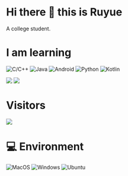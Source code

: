 # Hi there 👋 this is Ruyue
A college student.

# I am learning
![C/C++](https://img.shields.io/badge/C/C++%20-e3cb81?style=flat-square&logo=C&logoColor=ffffff)
![Java](https://img.shields.io/badge/Java%20-812f67?style=flat-square&logo=wine&logoColor=ffffff)
![Android](https://img.shields.io/badge/Android%20-80ba77?style=flat-square&logo=Android&logoColor=ffffff)
![Python](https://img.shields.io/badge/Python%20-cac1ba?style=flat-square&logo=Python&logoColor=ffffff)
![Kotlin](https://img.shields.io/badge/Kotlin%20-d76eec?style=flat-square&logo=Kotlin&logoColor=ffffff)

![](https://github-readme-stats.vercel.app/api?username=Ruyue-Studio&show_icons=true&include_all_commits=true&theme=radical)
![](https://github-readme-stats.vercel.app/api/top-langs/?username=Ruyue-Studio&layout=compact&langs_count=10&theme=radical)

# Visitors
![](https://count.getloli.com/get/@Ruyue-Studio?theme=gelbooru)

# 💻 Environment
![MacOS](https://img.shields.io/badge/MacOS%20-b26b80?style=flat-square&logo=Apple&logoColor=ffffff)
![Windows](https://img.shields.io/badge/Windows%2011-00BBFF?style=flat-square&logo=Windows&logoColor=ffffff)
![Ubuntu](https://img.shields.io/badge/Ubuntu%2024%2e04-dd4814?style=flat-square&logo=ubuntu&logoColor=ffffff)
<!--
**Ruyue-Studio/Ruyue-Studio** is a ✨ _special_ ✨ repository because its `README.md` (this file) appears on your GitHub profile.

Here are some ideas to get you started:

- 🔭 I’m currently working on ...
- 🌱 I’m currently learning ...
- 👯 I’m looking to collaborate on ...
- 🤔 I’m looking for help with ...
- 💬 Ask me about ...
- 📫 How to reach me: ...
- 😄 Pronouns: ...
- ⚡ Fun fact: ...
-->

